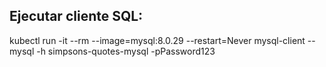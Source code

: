 ## Ejecutar cliente SQL:

kubectl run -it --rm --image=mysql:8.0.29 --restart=Never mysql-client -- mysql -h simpsons-quotes-mysql -pPassword123